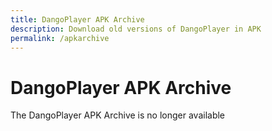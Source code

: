 ```yaml
---
title: DangoPlayer APK Archive
description: Download old versions of DangoPlayer in APK
permalink: /apkarchive
---
```

# DangoPlayer APK Archive

The DangoPlayer APK Archive is no longer available
